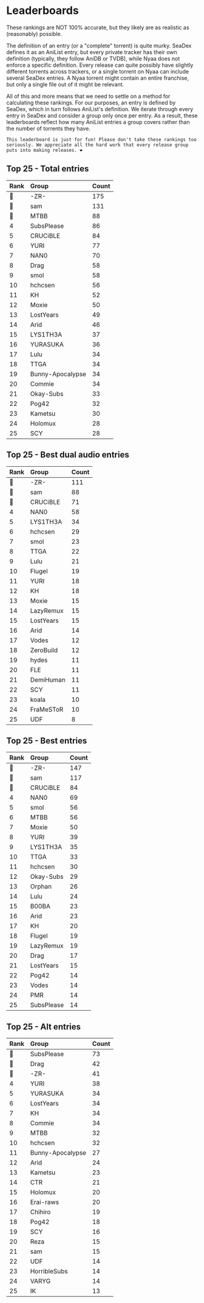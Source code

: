 # Leaderboards

These rankings are NOT 100% accurate, but they likely are as realistic as (reasonably) possible.

The definition of an entry (or a "complete" torrent) is quite murky. SeaDex defines it as an AniList entry, but every private tracker has their own definition (typically, they follow AniDB or TVDB), while Nyaa does not enforce a specific definition. Every release can quite possibly have slightly different torrents across trackers, or a single torrent on Nyaa can include several SeaDex entries. A Nyaa torrent might contain an entire franchise, but only a single file out of it might be relevant.

All of this and more means that we need to settle on a method for calculating these rankings. For our purposes, an entry is defined by SeaDex, which in turn follows AniList's definition. We iterate through every entry in SeaDex and consider a group only once per entry. As a result, these leaderboards reflect how many AniList entries a group covers rather than the number of torrents they have.

```{note}
This leaderboard is just for fun! Please don't take these rankings too seriously. We appreciate all the hard work that every release group puts into making releases. ❤️
```

## Top 25 - Total entries

| Rank | Group            | Count |
| :----| :----------------| :-----|
| 🥇   | -ZR-             | 175   |
| 🥈   | sam              | 131   |
| 🥉   | MTBB             | 88    |
| 4    | SubsPlease       | 86    |
| 5    | CRUCiBLE         | 84    |
| 6    | YURI             | 77    |
| 7    | NAN0             | 70    |
| 8    | Drag             | 58    |
| 9    | smol             | 58    |
| 10   | hchcsen          | 56    |
| 11   | KH               | 52    |
| 12   | Moxie            | 50    |
| 13   | LostYears        | 49    |
| 14   | Arid             | 46    |
| 15   | LYS1TH3A         | 37    |
| 16   | YURASUKA         | 36    |
| 17   | Lulu             | 34    |
| 18   | TTGA             | 34    |
| 19   | Bunny-Apocalypse | 34    |
| 20   | Commie           | 34    |
| 21   | Okay-Subs        | 33    |
| 22   | Pog42            | 32    |
| 23   | Kametsu          | 30    |
| 24   | Holomux          | 28    |
| 25   | SCY              | 28    |

## Top 25 - Best dual audio entries

| Rank | Group     | Count |
| :----| :---------| :-----|
| 🥇   | -ZR-      | 111   |
| 🥈   | sam       | 88    |
| 🥉   | CRUCiBLE  | 71    |
| 4    | NAN0      | 58    |
| 5    | LYS1TH3A  | 34    |
| 6    | hchcsen   | 29    |
| 7    | smol      | 23    |
| 8    | TTGA      | 22    |
| 9    | Lulu      | 21    |
| 10   | Flugel    | 19    |
| 11   | YURI      | 18    |
| 12   | KH        | 18    |
| 13   | Moxie     | 15    |
| 14   | LazyRemux | 15    |
| 15   | LostYears | 15    |
| 16   | Arid      | 14    |
| 17   | Vodes     | 12    |
| 18   | ZeroBuild | 12    |
| 19   | hydes     | 11    |
| 20   | FLE       | 11    |
| 21   | DemiHuman | 11    |
| 22   | SCY       | 11    |
| 23   | koala     | 10    |
| 24   | FraMeSToR | 10    |
| 25   | UDF       | 8     |

## Top 25 - Best entries

| Rank | Group      | Count |
| :----| :----------| :-----|
| 🥇   | -ZR-       | 147   |
| 🥈   | sam        | 117   |
| 🥉   | CRUCiBLE   | 84    |
| 4    | NAN0       | 69    |
| 5    | smol       | 56    |
| 6    | MTBB       | 56    |
| 7    | Moxie      | 50    |
| 8    | YURI       | 39    |
| 9    | LYS1TH3A   | 35    |
| 10   | TTGA       | 33    |
| 11   | hchcsen    | 30    |
| 12   | Okay-Subs  | 29    |
| 13   | Orphan     | 26    |
| 14   | Lulu       | 24    |
| 15   | B00BA      | 23    |
| 16   | Arid       | 23    |
| 17   | KH         | 20    |
| 18   | Flugel     | 19    |
| 19   | LazyRemux  | 19    |
| 20   | Drag       | 17    |
| 21   | LostYears  | 15    |
| 22   | Pog42      | 14    |
| 23   | Vodes      | 14    |
| 24   | PMR        | 14    |
| 25   | SubsPlease | 14    |

## Top 25 - Alt entries

| Rank | Group            | Count |
| :----| :----------------| :-----|
| 🥇   | SubsPlease       | 73    |
| 🥈   | Drag             | 42    |
| 🥉   | -ZR-             | 41    |
| 4    | YURI             | 38    |
| 5    | YURASUKA         | 34    |
| 6    | LostYears        | 34    |
| 7    | KH               | 34    |
| 8    | Commie           | 34    |
| 9    | MTBB             | 32    |
| 10   | hchcsen          | 32    |
| 11   | Bunny-Apocalypse | 27    |
| 12   | Arid             | 24    |
| 13   | Kametsu          | 23    |
| 14   | CTR              | 21    |
| 15   | Holomux          | 20    |
| 16   | Erai-raws        | 20    |
| 17   | Chihiro          | 19    |
| 18   | Pog42            | 18    |
| 19   | SCY              | 16    |
| 20   | Reza             | 15    |
| 21   | sam              | 15    |
| 22   | UDF              | 14    |
| 23   | HorribleSubs     | 14    |
| 24   | VARYG            | 14    |
| 25   | IK               | 13    |
